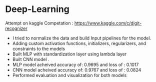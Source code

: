 # Deep-Learning

Attempt on kaggle Competation : https://www.kaggle.com/c/digit-recognizer

* I tried to normalize the data and build Input pipelines for the model.
* Adding custom activation functions, initializers, regularizers, and constraints to the models
* Built MLP with standardization layer using lambda layer
* Built CNN model .
* MLP model acheived accuracy of: 0.9695 and loss of : 0.1017
* CNN model acheived accuracy of: 0.9767 and loss of : 0.0824
* Performed evaluation and visualization for both models
